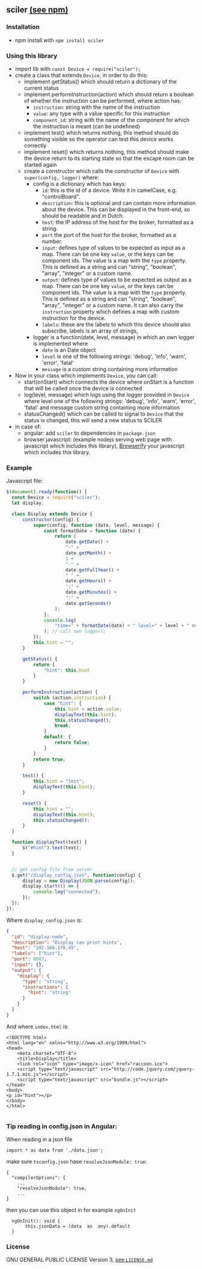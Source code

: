 ## sciler [(see npm)](https://www.npmjs.com/package/sciler)

### Installation
- npm install with ```npm install sciler```

### Using this library
- import lib with ```const Device = require("sciler");```
- create a class that extends `Device`, in order to do this:
    - implement getStatus() which should return a dictionary of the current status
    - implement performInstruction(action) which should return a boolean of whether the instruction can be performed, where action has:
        - `instruction`: string with the name of the instruction
        - `value`: any type with a value specific for this instruction
        - `component_id`: string with the name of the component for which the instruction is meant (can be undefined) 
    - implement test() which returns nothing, this method should do something visible so the operator can test this device works correctly
    - implement reset() which returns nothing, this method should make the device return to its starting state so that the escape room can be started again
    - create a constructor which calls the constructor of `Device` with `super(config, logger)` where:
        - config is a dictionary which has keys:
            - `id`: this is the id of a device. Write it in camelCase, e.g. "controlBoard".
            - `description`: this is optional and can contain more information about the device. This can be displayed in the front-end, so should be readable and in Dutch. 
            - `host`: the IP address of the host for the broker, formatted as a string.
            - `port` the port of the host for the broker, formatted as a number.
            - `input`: defines type of values to be expected as input as a map. There can be one key `value`, or the keys can be component ids. 
                The value is a map with the `type` property. This is defined as a string and can "string", "boolean", "array", "integer" or a custom name. 
            - `output`: defines type of values to be expected as output as a map. There can be one key `value`, or the keys can be component ids. 
                The value is a map with the `type` property. This is defined as a string and can "string", "boolean", "array", "integer" or a custom name.
                It can also carry the `instruction` property which defines a map with custom instruction for the device. 
            - `labels`: these are the labels to which this device should also subscribe, labels is an array of strings, 
        - logger is a function(date, level, message) in which an own logger is implemented where
             - `date` is an Date object
             - `level` is one of the following strings: 'debug', 'info', 'warn', 'error', 'fatal'
             - `message` is a custom string containing more information
- Now in your class which implements `Device`, you can call:
    - start(onStart) which connects the device where onStart is a function that will be called once the device is connected
    - log(level, message) which logs using the logger provided in `Device` where level one of the following strings: 'debug', 'info', 'warn', 'error', 'fatal' and message custom string containing more information
    - statusChanged() which can be called to signal to `Device` that the status is changed, this will send a new status to SCILER
- in case of:
    - angular: add `sciler` to dependencies in `package.json`
    - browser javascript: (example nodejs serving web page with javascript which includes this library), [Browserify](http://browserify.org/) your javascript which includes this library.

### Example
Javascript file:
```javascript
$(document).ready(function() {
  const Device = require("sciler");
  let display;

  class Display extends Device {
      constructor(config) {
          super(config, function (date, level, message) {
              const formatDate = function (date) {
                  return (
                      date.getDate() +
                      "-" +
                      date.getMonth() +
                      1 +
                      "-" +
                      date.getFullYear() +
                      " " +
                      date.getHours() +
                      ":" +
                      date.getMinutes() +
                      ":" +
                      date.getSeconds()
                  );
              };
              console.log(
                  "time=" + formatDate(date) + " level=" + level + " msg=" + message
              ); // call own logger);
          });
          this.hint = "";
      }

      getStatus() {
          return {
              "hint": this.hint
          }
      }

      performInstruction(action) {
          switch (action.instruction) {
              case "hint": {
                  this.hint = action.value;
                  displayText(this.hint);
                  this.statusChanged();
                  break;
              }
              default: {
                  return false;
              }
          }
          return true;
      }

      test() {
          this.hint = "test";
          displayText(this.hint);
      }

      reset() {
          this.hint = "";
          displayText(this.hint);
          this.statusChanged();
      }
  }

  function displayText(text) {
      $("#hint").text(text);
  }


  // get config file from server
  $.get("/display_config.json", function(config) {
      display = new Display(JSON.parse(config));
      display.start(() => {
          console.log("connected");
      });
  });
});

```
Where `display_config.json` is:
```json
{
  "id": "display-node",
  "description": "Display can print hints",
  "host": "192.168.178.49",
  "labels": ["hint"],
  "port": 8083,
  "input": {},
  "output": {
    "display": {
      "type": "string",
      "instructions": {
        "hint": "string"
      }
    }
  }
}
```
And where `index.html` is:
```haml
<!DOCTYPE html>
<html lang="en" xmlns="http://www.w3.org/1999/html">
<head>
    <meta charset="UTF-8">
    <title>Display</title>
    <link rel="icon" type="image/x-icon" href="raccoon.ico">
    <script type="text/javascript" src="http://code.jquery.com/jquery-1.7.1.min.js"></script>
    <script type="text/javascript" src="bundle.js"></script>
</head>
<body>
<p id="hint"></p>
</body>
</html>


```


### Tip reading in config.json in Angular:
When reading in a json file
```
import * as data from './data.json';
```

make sure `tsconfig.json` hase `resolveJsonModule: true`:
```
{
  "compilerOptions": {
    ...
    "resolveJsonModule": true,
    ...
}
```

then you can use this object in for example `ngOnInit`
```
  ngOnInit(): void {
       this.jsonData = (data  as  any).default
  }
```

### License
GNU GENERAL PUBLIC LICENSE Version 3, [see `LICENSE.md`](LICENSE.md)

